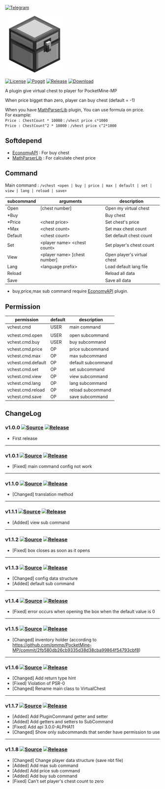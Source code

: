 [![Telegram](https://img.shields.io/badge/Telegram-PresentKim-blue.svg?logo=telegram)](https://t.me/PresentKim)

[![icon/192x192](meta/icon/192x192.png?raw=true)]()

[![License](https://img.shields.io/github/license/PMMPPlugin/VirtualChest.svg?label=License)](LICENSE)
[![Poggit](https://poggit.pmmp.io/ci.shield/PMMPPlugin/VirtualChest/VirtualChest)](https://poggit.pmmp.io/ci/PMMPPlugin/VirtualChest)
[![Release](https://img.shields.io/github/release/PMMPPlugin/VirtualChest.svg?label=Release)](https://github.com/PMMPPlugin/VirtualChest/releases/latest)
[![Download](https://img.shields.io/github/downloads/PMMPPlugin/VirtualChest/total.svg?label=Download)](https://github.com/PMMPPlugin/VirtualChest/releases/latest)


A plugin give virtual chest to player for PocketMine-MP
 
When price bigget than zero, player can buy chest (default = -1)

When you have [MathParserLib](https://github.com/PMMPPlugin/MathParserLib) plugin, You can use formula on price.  
For example:  
`Price : ChestCount * 10000` : `/vhest price c*1000`  
`Price : ChestCount^2 * 10000` : `/vhest price c^2*1000`  



## Softdepend
- [EconomyAPI](https://github.com/onebone/EconomyS) : For buy chest
- [MathParserLib](https://github.com/PMMPPlugin/MathParserLib) : For calculate chest price



## Command
Main command : `/vchest <open | buy | price | max | default | set | view | lang | reload | save>`

| subcommand | arguments                        | description                 |
| ---------- | -------------------------------- | --------------------------- |
| Open       | \[chest number\]                 | Open my virtual chest       |
| *Buy       |                                  | Buy chest                   |
| *Price     | \<chest price\>                  | Set chest's price           |
| *Max       | \<chest count\>                  | Set max chest count         |
| Default    | \<chest count\>                  | Set default chest count     |
| Set        | \<player name\> \<chest count\>  | Set player's chest count    |
| View       | \<player name\> \[chest number\] | Open player's virtual chest |
| Lang       | \<language prefix\>              | Load default lang file      |
| Reload     |                                  | Reload all data             |
| Save       |                                  | Save all data               |  

* buy,price,max sub command require [EconomyAPI](https://github.com/onebone/EconomyS) plugin. 



## Permission
| permission         | default  | description        |
| ------------------ | -------- | ------------------ |
| vchest.cmd         | USER     | main command       |
|                    |          |                    |
| vchest.cmd.open    | USER     | open subcommand    |
| vchest.cmd.buy     | USER     | buy subcommand     |
| vchest.cmd.price   | OP       | price subcommand   |
| vchest.cmd.max     | OP       | max subcommand     |
| vchest.cmd.default | OP       | default subcommand |
| vchest.cmd.set     | OP       | set subcommand     |
| vchest.cmd.view    | OP       | view subcommand    |
| vchest.cmd.lang    | OP       | lang subcommand    |
| vchest.cmd.reload  | OP       | reload subcommand  |
| vchest.cmd.save    | OP       | save subcommand    |



## ChangeLog
### v1.0.0 [![Source](https://img.shields.io/badge/source-v1.0.0-blue.png?label=source)](https://github.com/PMMPPlugin/VirtualChest/tree/v1.0.0) [![Release](https://img.shields.io/github/downloads/PMMPPlugin/VirtualChest/v1.0.0/total.png?label=download&colorB=1fadad)](https://github.com/PMMPPlugin/VirtualChest/releases/v1.0.0)
- First release
  
  
---
### v1.0.1 [![Source](https://img.shields.io/badge/source-v1.0.1-blue.png?label=source)](https://github.com/PMMPPlugin/VirtualChest/tree/v1.0.1) [![Release](https://img.shields.io/github/downloads/PMMPPlugin/VirtualChest/v1.0.1/total.png?label=download&colorB=1fadad)](https://github.com/PMMPPlugin/VirtualChest/releases/v1.0.1)
- \[Fixed\] main command config not work
  
  
---
### v1.1.0 [![Source](https://img.shields.io/badge/source-v1.1.0-blue.png?label=source)](https://github.com/PMMPPlugin/VirtualChest/tree/v1.1.0) [![Release](https://img.shields.io/github/downloads/PMMPPlugin/VirtualChest/v1.1.0/total.png?label=download&colorB=1fadad)](https://github.com/PMMPPlugin/VirtualChest/releases/v1.1.0)
- \[Changed\] translation method
  
  
---
### v1.1.1 [![Source](https://img.shields.io/badge/source-v1.1.1-blue.png?label=source)](https://github.com/PMMPPlugin/VirtualChest/tree/v1.1.1) [![Release](https://img.shields.io/github/downloads/PMMPPlugin/VirtualChest/v1.1.1/total.png?label=download&colorB=1fadad)](https://github.com/PMMPPlugin/VirtualChest/releases/v1.1.1)
- \[Added\] view sub command
  
  
---
### v1.1.2 [![Source](https://img.shields.io/badge/source-v1.1.2-blue.png?label=source)](https://github.com/PMMPPlugin/VirtualChest/tree/v1.1.2) [![Release](https://img.shields.io/github/downloads/PMMPPlugin/VirtualChest/v1.1.2/total.png?label=download&colorB=1fadad)](https://github.com/PMMPPlugin/VirtualChest/releases/v1.1.2)
- \[Fixed\] box closes as soon as it opens
  
  
---
### v1.1.3 [![Source](https://img.shields.io/badge/source-v1.1.3-blue.png?label=source)](https://github.com/PMMPPlugin/VirtualChest/tree/v1.1.3) [![Release](https://img.shields.io/github/downloads/PMMPPlugin/VirtualChest/v1.1.3/total.png?label=download&colorB=1fadad)](https://github.com/PMMPPlugin/VirtualChest/releases/v1.1.3)
- \[Changed\] config data structure
- \[Added\] default sub command
  
  
---
### v1.1.4 [![Source](https://img.shields.io/badge/source-v1.1.4-blue.png?label=source)](https://github.com/PMMPPlugin/VirtualChest/tree/v1.1.4) [![Release](https://img.shields.io/github/downloads/PMMPPlugin/VirtualChest/v1.1.4/total.png?label=download&colorB=1fadad)](https://github.com/PMMPPlugin/VirtualChest/releases/v1.1.4)
- \[Fixed\] error occurs when opening the box when the default value is 0
  
  
---
### v1.1.5 [![Source](https://img.shields.io/badge/source-v1.1.5-blue.png?label=source)](https://github.com/PMMPPlugin/VirtualChest/tree/v1.1.5) [![Release](https://img.shields.io/github/downloads/PMMPPlugin/VirtualChest/v1.1.5/total.png?label=download&colorB=1fadad)](https://github.com/PMMPPlugin/VirtualChest/releases/v1.1.5)
- \[Changed\] inventory holder (according to https://github.com/pmmp/PocketMine-MP/commit/2fb580db26cb9335d38d38cba99864f54793cbf8)

  
---
### v1.1.6 [![Source](https://img.shields.io/badge/source-v1.1.6-blue.png?label=source)](https://github.com/PMMPPlugin/VirtualChest/tree/v1.1.6) [![Release](https://img.shields.io/github/downloads/PMMPPlugin/VirtualChest/v1.1.6/total.png?label=download&colorB=1fadad)](https://github.com/PMMPPlugin/VirtualChest/releases/v1.1.6)
- \[Changed\] Add return type hint
- \[Fixed\] Violation of PSR-0
- \[Changed\] Rename main class to VirtualChest
  
  
---
### v1.1.7 [![Source](https://img.shields.io/badge/source-v1.1.7-blue.png?label=source)](https://github.com/PMMPPlugin/VirtualChest/tree/v1.1.7) [![Release](https://img.shields.io/github/downloads/PMMPPlugin/VirtualChest/v1.1.7/total.png?label=download&colorB=1fadad)](https://github.com/PMMPPlugin/VirtualChest/releases/v1.1.7)
- \[Added\] Add PluginCommand getter and setter
- \[Added\] Add getters and setters to SubCommand
- \[Fixed\] Add api 3.0.0-ALPHA11
- \[Changed\] Show only subcommands that sender have permission to use
  
  
---
### v1.1.8 [![Source](https://img.shields.io/badge/source-v1.1.8-blue.png?label=source)](https://github.com/PMMPPlugin/VirtualChest/tree/v1.1.8) [![Release](https://img.shields.io/github/downloads/PMMPPlugin/VirtualChest/v1.1.8/total.png?label=download&colorB=1fadad)](https://github.com/PMMPPlugin/VirtualChest/releases/v1.1.8)
- \[Changed\] Change player data structure (save nbt file)
- \[Added\] Add max sub command
- \[Added\] Add price sub command
- \[Added\] Add buy sub command
- \[Fixed\] Can't set player's chest count to zero
